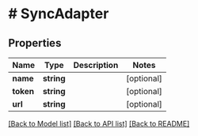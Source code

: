 # # SyncAdapter

## Properties

Name | Type | Description | Notes
------------ | ------------- | ------------- | -------------
**name** | **string** |  | [optional]
**token** | **string** |  | [optional]
**url** | **string** |  | [optional]

[[Back to Model list]](../../README.md#models) [[Back to API list]](../../README.md#endpoints) [[Back to README]](../../README.md)

